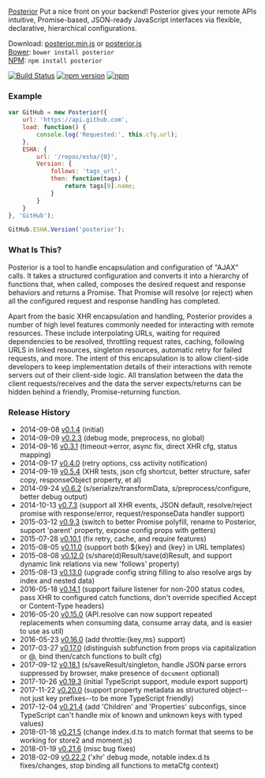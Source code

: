 [Posterior][home] Put a nice front on your backend! Posterior gives your remote APIs intuitive, Promise-based, JSON-ready JavaScript interfaces via flexible, declarative, hierarchical configurations.

[home]: http://esha.github.io/posterior

Download: [posterior.min.js][min] or [posterior.js][full]  
[Bower][bower]: `bower install posterior`  
[NPM][npm]: `npm install posterior`   


[![Build Status](https://travis-ci.org/esha/posterior.png?branch=master)](https://travis-ci.org/esha/posterior)
[![npm version](https://badge.fury.io/js/posterior.svg)](https://badge.fury.io/js/store)
[![npm](https://img.shields.io/npm/dm/posterior.svg?maxAge=2592000)](https://www.npmjs.com/package/posterior)  

[full]: https://raw.github.com/esha/posterior/master/dist/posterior.js
[min]: https://raw.github.com/esha/posterior/master/dist/posterior.min.js
[npm]: https://npmjs.org/package/posterior
[bower]: http://bower.io/

### Example
```javascript
var GitHub = new Posterior({
    url: 'https://api.github.com',
    load: function() {
        console.log('Requested:', this.cfg.url);
    },
    ESHA: {
        url: '/repos/esha/{0}',
        Version: {
            follows: 'tags_url',
            then: function(tags) {
                return tags[0].name;
            }
        }
    }
}, 'GitHub');

GitHub.ESHA.Version('posterior');
```

### What Is This?

Posterior is a tool to handle encapsulation and configuration of "AJAX" calls. It takes a structured configuration and converts it into a hierarchy of functions that, when called, composes the desired request and response behaviors and returns a Promise. That Promise will resolve (or reject) when all the configured request and response handling has completed.

Apart from the basic XHR encapsulation and handling, Posterior provides a number of high level features commonly needed for interacting with remote resources. These include interpolating URLs, waiting for required dependencies to be resolved, throttling request rates, caching, following URLS in linked resources, singleton resources, automatic retry for failed requests, and more. The intent of this encapsulation is to allow client-side developers to keep implementation details of their interactions with remote servers out of their client-side logic. All translation between the data the client requests/receives and the data the server expects/returns can be hidden behind a friendly, Promise-returning function.

### Release History
* 2014-09-08 [v0.1.4][] (initial)
* 2014-09-09 [v0.2.3][] (debug mode, preprocess, no global)
* 2014-09-16 [v0.3.1][] (timeout->error, async fix, direct XHR cfg, status mapping)
* 2014-09-17 [v0.4.0][] (retry options, css activity notification)
* 2014-09-19 [v0.5.4][] (XHR tests, json cfg shortcut, better structure, safer copy, responseObject property, et al)
* 2014-09-24 [v0.6.2][] (s/serialize/transformData, s/preprocess/configure, better debug output)
* 2014-10-13 [v0.7.3][] (support all XHR events, JSON default, resolve/reject promise with response/error, request/responseData handler support)
* 2015-03-12 [v0.9.3][] (switch to better Promise polyfill, rename to Posterior, support 'parent' property, expose config props with getters)
* 2015-07-28 [v0.10.1][] (fix retry, cache, and require features)
* 2015-08-05 [v0.11.0][] (support both ${key} and {key} in URL templates)
* 2015-08-08 [v0.12.0][] (s/share(d)Result/save(d)Result, and support dynamic link relations via new 'follows' property)
* 2015-08-13 [v0.13.0][] (upgrade config string filling to also resolve args by index and nested data)
* 2016-05-18 [v0.14.1][] (support failure listener for non-200 status codes, pass XHR to configured catch functions, don't override specified Accept or Content-Type headers)
* 2016-05-20 [v0.15.0][] (API.resolve can now support repeated replacements when consuming data, consume array data, and is easier to use as util)
* 2016-05-23 [v0.16.0][] (add throttle:{key,ms} support)
* 2017-03-27 [v0.17.0][] (distinguish subfunction from props via capitalization or @, bind then/catch functions to built cfg)
* 2017-09-12 [v0.18.1][] (s/saveResult/singleton, handle JSON parse errors suppressed by browser, make presence of ```document``` optional)
* 2017-10-26 [v0.19.3][] (initial TypeScript support, module export support)
* 2017-11-22 [v0.20.0][] (support property metadata as structured object--not just key prefixes--to be more TypeScript friendly)
* 2017-12-04 [v0.21.4][] (add 'Children' and 'Properties' subconfigs, since TypeScript can't handle mix of known and unknown keys with typed values)
* 2018-01-18 [v0.21.5][] (change index.d.ts to match format that seems to be working for store2 and moment.js)
* 2018-01-19 [v0.21.6][] (misc bug fixes)
* 2018-02-09 [v0.22.2][] ('xhr' debug mode, notable index.d.ts fixes/changes, stop binding all functions to metaCfg context)

[v0.1.4]: https://github.com/esha/posterior/tree/0.1.4
[v0.2.3]: https://github.com/esha/posterior/tree/0.2.3
[v0.3.1]: https://github.com/esha/posterior/tree/0.3.1
[v0.4.0]: https://github.com/esha/posterior/tree/0.4.0
[v0.5.4]: https://github.com/esha/posterior/tree/0.5.4
[v0.6.2]: https://github.com/esha/posterior/tree/0.6.2
[v0.7.3]: https://github.com/esha/posterior/tree/0.7.3
[v0.9.3]: https://github.com/esha/posterior/tree/0.9.3
[v0.10.1]: https://github.com/esha/posterior/tree/0.10.1
[v0.11.0]: https://github.com/esha/posterior/tree/0.11.0
[v0.12.0]: https://github.com/esha/posterior/tree/0.12.0
[v0.13.0]: https://github.com/esha/posterior/tree/0.13.0
[v0.14.1]: https://github.com/esha/posterior/tree/0.14.1
[v0.15.0]: https://github.com/esha/posterior/tree/0.15.0
[v0.16.0]: https://github.com/esha/posterior/tree/0.16.0
[v0.17.0]: https://github.com/esha/posterior/tree/0.17.0
[v0.18.1]: https://github.com/esha/posterior/tree/0.18.1
[v0.19.3]: https://github.com/esha/posterior/tree/0.19.3
[v0.20.0]: https://github.com/esha/posterior/tree/0.20.0
[v0.21.4]: https://github.com/esha/posterior/tree/0.21.4
[v0.21.5]: https://github.com/esha/posterior/tree/0.21.5
[v0.21.6]: https://github.com/esha/posterior/tree/0.21.6
[v0.22.2]: https://github.com/esha/posterior/tree/0.22.2
